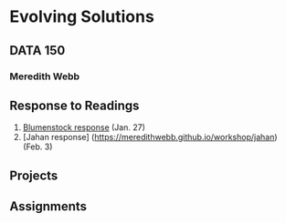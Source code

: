 # Evolving Solutions 

## DATA 150

### Meredith Webb

## Response to Readings
1. [Blumenstock response](https://meredithwebb.github.io/workshop/blumenstock) (Jan. 27)
2. [Jahan response] (https://meredithwebb.github.io/workshop/jahan) (Feb. 3)
## Projects

## Assignments
